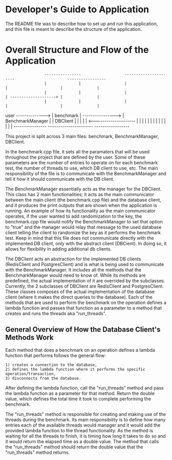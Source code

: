 # Developer's Guide to Application

The README file was to describe how to set up and run this application, and this file is meant to describe the structure of the application.


# Overall Structure and Flow of the Application

                     ----------------                   ----------------------                       -----------------
                     |              |                   |                    |                       |               |
                     |              |                   |                    | --------------------> |               |
                     |              |                   |                    |                       |               |
user --------------> |  benchmark   | ----------------> |  BenchmarkManager  |                       |   DBClient    |
                     |              |                   |                    | <-------------------- |               |
                     |              |                   |                    |                       |               |
                     |              |                   |                    |                       |               |
                     ----------------                   ----------------------                       -----------------


This project is split across 3 main files: benchmark, BenchmarkManager, DBClient. 

In the benchmark.cpp file, it sets all the paramaters that will be used throughout the project that are defined by the user. Some of these parameters are the number of entries to operate on for each benchmark test, the number of threads to use, which DB client to use, etc. The main responsibility of the file is to communicate with the BenchmarkManager and tell it how it should communicate with the DB client.

The BenchmarkManager essentially acts as the manager for the DBClient. This class has 2 main functionalities; it acts as the main communicator between the main client (the benchmark.cpp file) and the database client, and it produces the print outputs that are shown when the application is running. An example of how its functionality as the main communicator operates, if the user wanted to add randomization to the key, the benchmark.cpp file would notify the BenchmarkManager to set that option to "true" and the manager would relay that message to the used database client telling the client to randomize the key as it performs the benchmark test. Keep in mind that this file does not communicate directly with the implemented DB client, only with the abstract client (DBCient). In doing so, it allows for flexibility in adding additional db clients.

The DBClient acts an abstraction for the implemented DB clients (RedisClient and PostgresClient) and is what is being used to communicate with the BenchmarkManager. It includes all the methods that the BenchmarkManager would need to know of. While its methods are predefined, the actual implementation of it are overrided by the subclasses. Currently, the 2 subclasses of DBClient are RedisClient and PostgresClient. These classes composes of the actual implementation of the database client (where it makes the direct queries to the database). Each of the methods that are used to perform the benchmark on the operation defines a lambda function and passes that function as a parameter to a method that creates and runs the threads aka "run_threads". 


## General Overview of How the Database Client's Methods Work 

Each method that does a benchmark on an operation defines a lambda function that performs follows the general flow:
    
    1) creates a connection to the database, 
    2) defines the lambda function where it performs the specific operation/transaction,
    3) disconnects from the database. 

After defining the lambda function, call the "run_threads" method and pass the lambda function as a parameter for that method. Return the double value, which defines the total time it took to complete performing the benchmark. 

The "run_threads" method is responsible for creating and making use of the threads during the benchmark. Its main responsibility is to define how many entries each of the available threads would manager and it would add the provided lambda function to the thread functionality. As the method is waiting for all the threads to finish, it is timing how long it takes to do so and it would return the elapsed time as a double value. The method that calls the "run_threads" method should return the double value that the "run_threads" method returns.